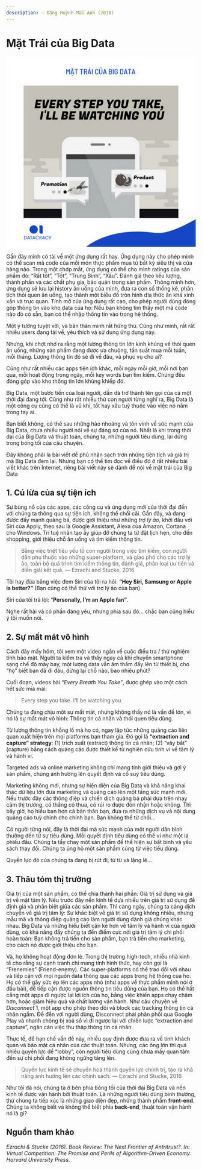 ```yaml
---
description: — Đặng Huỳnh Mai Anh (2018)
---
```


# Mặt Trái của Big Data

![](../../.gitbook/assets/133980166_181284013737289_7851764926617252850_o.png)

Gần đây mình có tải về một ứng dụng rất hay. Ứng dụng này cho phép mình có thể scan mã code của mỗi món thực phẩm mua từ bất kỳ siêu thị và cửa hàng nào. Trong một chớp mắt, ứng dụng có thể cho mình ratings của sản phẩm đó: “Rất tốt”, “Tốt”, “Trung Bình”, “Xấu”. Đánh giá theo liều lượng, thành phần và các chất phụ gia, bảo quản trong sản phẩm. Thông minh hơn, ứng dụng sẽ lưu lại history ăn uống của mình, đưa ra con số thống kê, phân tích thói quen ăn uống, tạo thành một biểu đồ tròn hình dĩa thức ăn khá xinh xắn và trực quan. Tính mở của ứng dụng rất cao, cho phép người dùng đóng góp thông tin vào kho data của họ: Nếu bạn không tìm thấy một mã code nào đó có sẵn, bạn có thể nhập thông tin vào trong hệ thống.

Một ý tưởng tuyệt vời, và bản thân mình rất hứng thú. Cũng như mình, rất rất nhiều users đang tải về, yêu thích và sử dụng ứng dụng này.

Nhưng, khi chợt nhớ ra rằng một lượng thông tin lớn kinh khủng về thói quen ăn uống, những sản phẩm đang được ưa chuộng, tần suất mua mỗi tuần, mỗi tháng. Lượng thông tin đó sẽ đi về đâu, và phục vụ cho ai?

Cũng như rất nhiều các apps tiện ích khác, mỗi ngày mỗi giờ, mỗi nơi bạn qua, mỗi hoạt động trong ngày, mỗi key words bạn tìm kiếm. Chúng đều đóng góp vào kho thông tin lớn khủng khiếp đó.

Big Data, một bước tiến của loài người, dần dà trở thành tên gọi của cả một thời đại đang tới. Cũng như rất nhiều thứ con người từng nghĩ ra, Big Data là một công cụ cũng có thể là vũ khí, tốt hay xấu tuỳ thuộc vào việc nó nằm trong tay ai.

Bạn biết không, có thể sau những hào nhoáng và tôn vinh về sức mạnh của Big Data, chưa nhiều người nói về sự đáng sợ của nó. Nhất là khi trong thời đại của Big Data và thuật toán, chúng ta, những người tiêu dùng, lại đứng trong bóng tối của câu chuyện.

Đây không phải là bài viết để phủ nhận sạch trơn những tiện tích và giá trị mà Big Data đem lại. Nhưng bạn có thể tìm đọc về điều đó ở rất nhiều bài viết khác trên Internet, riêng bài viết này sẽ dành để nói về mặt trái của Big Data

## **1. Cú lừa của sự tiện ích**

Sự bùng nổ của các apps, các công cụ và ứng dụng mới của thời đại đến với chúng ta thông qua sự tiện ích, không thể chối cãi. Gần đây, và đang được đẩy mạnh quảng bá, được giới thiệu như những _trợ lý ảo_, khởi đầu với Siri của Apply, theo sau là Google Assistant, Alexa của Amazon, Cortana cho Windows. Trí tuệ nhân tạo ấy giúp đỡ chúng ta từ đặt lịch hẹn, cho đến shopping, giới thiệu chỗ ăn uống và tìm kiếm thông tin.

> Bằng việc triệt tiêu yếu tố con người trong việc tìm kiếm, con người dần phụ thuộc vào những super-platform, và giao phó cho các trợ lý ảo, toàn bộ quá trình tìm kiếm thông tin, đánh giá, phân loại ưu tiên và diễn giải kết quả. — Ezrachi and Stucke, 2016

Tôi hay đùa bằng việc đem Siri của tôi ra hỏi: **“Hey Siri, Samsung or Apple is better?”** \(Bạn cũng có thể thử với trợ lý ảo của bạn\).

Siri của tôi trả lời: “**Personally, I’m an Apple fan”**.

Nghe rất hài và có phần đáng yêu, nhưng phía sau đó… chắc bạn cũng hiểu ý tôi muốn nói.

## **2. Sự mất mát vô hình**

Cách đây mấy hôm, tôi xem một video ngắn về cuộc điều tra / thử nghiệm tính bảo mật. Người ta kiểm tra và thấy ngay cả khi chuyển smartphone sang chế độ máy bay, một lượng data vẫn âm thầm đẩy lên từ thiết bị, cho “họ” biết bạn đã đi đâu, dừng lại chỗ nào, bao nhiêu phút?

Cuối đoạn, videos bài “_Every Breath You Take”_, được ghép vào một cách hết sức mỉa mai:

> Every step you take. I’ll be watching you.

Chúng ta đang chịu một sự mất mát, nhưng không thấy nó là vấn đề lớn, vì nó là sự mất mát vô hình: Thông tin cá nhân và thói quen tiêu dùng.

Từ lượng thông tin khổng lồ mà họ có, ngay lập tức những quảng cáo liên quan xuất hiện trên mọi platforms bạn tham gia. Đó gọi là **“extraction and capture” strategy**: \(1\) trích xuất \(extract\) thông tin cá nhân; \(2\) “vây bắt” \(capture\) bằng cách quảng cáo được thiết kế từ nghiên cứu tinh vi về tâm lý và hành vi.

Targeted ads và online marketing không chỉ mang tính giới thiệu và gợi ý sản phẩm, chúng ảnh hưởng lên quyết định và cổ suý tiêu dùng.

Marketing không mới, nhưng sự hiện diện của Big Data và khả năng khai thác dữ liệu lớn đưa marketing và quảng cáo lên một tầng sức mạnh mới. Nếu trước đây các thông điệp và chiến dịch quảng bá phải dựa trên nhạy cảm thị trường, có thắng có thua, có rủi ro được đón nhận hoặc không. Thì bây giờ, họ hiểu bạn hơn cả bản thân bạn, đưa ra những dịch vụ và nội dung quảng cáo tuỳ chỉnh cho chính bạn. Bạn không thể từ chối…

Có người từng nói, đây là thời đại mà sức mạnh của một người dân bình thường đến từ sự tiêu dùng. Mỗi quyết định tiêu dùng có thể ví như một lá phiếu đầu. Chúng ta tẩy chay một sản phẩm để thể hiện sự bất bình và yếu sách thay đổi. Chúng ta ủng hộ một sản phẩm cũng từ việc tiều dùng.

Quyền lực đó của chúng ta đang bị rút đi, từ từ và lặng lẽ…

## **3. Thâu tóm thị trường**

Giá trị của một sản phẩm, có thể chia thành hai phần: Giá trị sử dụng và giá trị về mặt tâm lý. Nếu trước đây nền kinh tế dựa nhiều trên giá trị sử dụng để định giá và phân biệt giữa các sản phẩm. Thì càng ngày, chúng ta càng dịch chuyển về giá trị tâm lý: Sự khác biệt về giá trị sử dụng không nhiều, nhưng mẫu mã và thông điệp quảng cáo làm người dùng đánh giá chúng khác nhau. Big Data và những hiểu biết cặn kẽ hơn về tâm lý và hành vi của người dùng, có khả năng đẩy chúng ta đến điểm cực nới giá trị tâm lý chi phối hoàn toàn: Bạn không trả tiền cho sản phẩm, bạn trả tiền cho marketing, cho cách nó được giới thiệu cho bạn.

Và, họ không hoạt động đơn lẻ. Trong thị trường high-tech, nhiều nhà kinh tế cho rằng sự cạnh tranh chỉ mang tính hình thức, hay còn gọi là “Frenemies” \(Friend-enemy\). Các super-platforms có thể trao đổi với nhau và tiếp cận với mọi nguồn data thông qua các apps trong hệ thống của họ. Họ có thể gây sức ép lên các apps nhỏ \(như apps về thực phẩm mình nói ở đầu bài\), để tiếp cận được nguồn thông tin tiêu dùng của bạn. Họ có thể hất cẳng một apps đi ngược lại lợi ích của họ, bằng việc khiến apps chạy chậm hơn, hoặc giảm hiệu quả và chất lượng vận hành. Như câu chuyện về _Disconnect_ 1, một app cho phép theo dõi và block các tracking thông tin cá nhân ngầm. Để đến với người dùng, Disconnect phải phân phối qua Google Play và nhanh chóng bị xoá sổ vì đi ngược lại với chiến lược “extraction and capture”, ngăn cản việc thu thập thông tin cá nhân.

Thực tế, để hạn chế vấn đề này, nhiều quy định được đưa ra về tính khách quan và bảo mật cá nhân của các thuật toán. Nhưng, các ông lớn thì quá nhiều quyền lực để “lobby”, còn người tiêu dùng cũng chưa mấy quan tâm đến sự chi phối đang không ngừng tăng lên.

> Quyền lực kinh tế sẽ chuyển hoá thành quyền lực chính trị, tạo ra khả năng ảnh hưởng lên các chính sách. — Ezrachi and Stucke, 2016

Như tôi đã nói, chúng ta ở bên phía bóng tối của thời đại Big Data và nền kinh tế được vận hành bởi thuật toán. Là những người tiêu dùng bình thường, thứ chúng ta tiếp xúc là những giao diện đẹp, những thành phẩm **front-end**. Chúng ta không biết và không thể biết phía **back-end**, thuật toán vận hành nó là gì?

## **Nguồn tham khảo**

_Ezrachi & Stucke \(2016\). Book Review: The Next Frontier of Antritrust?. In: Virtual Competition: The Promise and Perils of Algorithm-Driven Economy. Harvard University Press._

